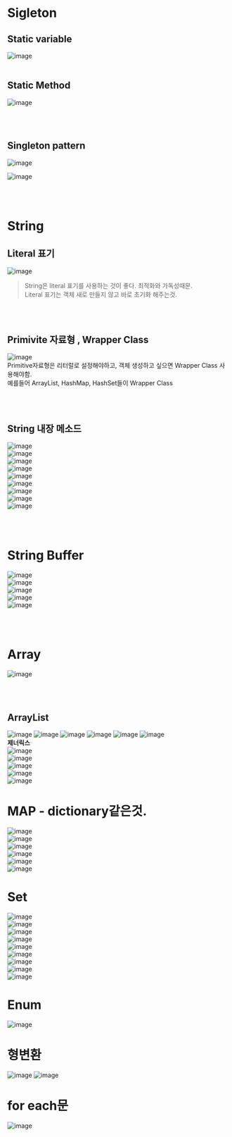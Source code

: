 # Sigleton
## Static variable
![image](https://user-images.githubusercontent.com/84604563/163898977-b4a1112f-467b-4543-9573-63bbdc4becaf.png)
<br></br>

## Static Method
![image](https://user-images.githubusercontent.com/84604563/163899064-6ed3b60c-f311-47e0-b2de-fe9581d2ebe2.png)

<br></br>

## Singleton pattern
![image](https://user-images.githubusercontent.com/84604563/163898886-946d9881-24b4-465e-b6de-4e31799ecc6e.png)  

![image](https://user-images.githubusercontent.com/84604563/163898936-56539869-1cee-47aa-9f58-55755df2a0c9.png)

<br></br>

# String
## Literal 표기
![image](https://user-images.githubusercontent.com/84604563/163899410-f89fe96c-439d-4194-91e5-4aec8a1aaa6c.png)
> String은 literal 표기를 사용하는 것이 좋다. 최적화와 가독성때문.    
> Literal 표기는 객체 새로 만들지 않고 바로 초기화 해주는것.  

<br></br>

## Primivite 자료형 , Wrapper Class
![image](https://user-images.githubusercontent.com/84604563/163899699-6b46e397-38e9-414e-97d8-103bbb6e9bd9.png)  
Primitive자료형은 리터럴로 설정해야하고, 객체 생성하고 싶으면 Wrapper Class 사용해야함.  
예를들어 ArrayList, HashMap, HashSet들이 Wrapper Class  

<br></br>

## String 내장 메소드
![image](https://user-images.githubusercontent.com/84604563/163899944-40084616-514b-491c-90a4-1d36e63e0756.png)    
![image](https://user-images.githubusercontent.com/84604563/163899978-1aaf36c9-931c-46cb-a706-e88015a27521.png)  
![image](https://user-images.githubusercontent.com/84604563/163900027-2b60ea0d-571d-4707-92cc-6ece884cff11.png)  
![image](https://user-images.githubusercontent.com/84604563/163900143-ffd548de-6f0f-496f-9f5e-46e05aaf845f.png)  
![image](https://user-images.githubusercontent.com/84604563/163900216-c664fe35-f733-46e2-9d89-ca239983eaec.png)  
![image](https://user-images.githubusercontent.com/84604563/163900230-99c33547-317b-4d13-8cea-b5fbba4eae85.png)  
![image](https://user-images.githubusercontent.com/84604563/163900250-277dc49f-cd51-469c-9a30-adc9e89ed21f.png)  
![image](https://user-images.githubusercontent.com/84604563/163900289-5296e202-17a4-42da-b43a-628de9954106.png)  
![image](https://user-images.githubusercontent.com/84604563/163900459-2e18817f-b08a-4533-b10a-4c4b61d27f6e.png)  

<br></br>

# String Buffer
![image](https://user-images.githubusercontent.com/84604563/163901186-61f134e3-0942-44d1-bd43-a1877de63e64.png)   
![image](https://user-images.githubusercontent.com/84604563/163901269-fd24d3e7-ff0f-459a-b146-c1a7493cd81e.png)  
![image](https://user-images.githubusercontent.com/84604563/163901446-0785c825-c17b-4c48-9015-e82169477c99.png)  
![image](https://user-images.githubusercontent.com/84604563/163901471-5fa228cc-339b-4364-8da4-5d5da0a3f6fd.png)  
![image](https://user-images.githubusercontent.com/84604563/163901510-1dd4c97a-f4b4-4394-9bc4-6f59c99ab460.png)  

<br></br>

# Array
![image](https://user-images.githubusercontent.com/84604563/163901605-83d1f6ee-6b30-4974-9734-9898fe049407.png)


<br></br>

## ArrayList
![image](https://user-images.githubusercontent.com/84604563/163902323-4c08135c-2ad3-49e6-8be6-ac786a8f1808.png)
![image](https://user-images.githubusercontent.com/84604563/163902339-72d73f6a-5e25-4245-b4f2-ef6208985a3c.png)
![image](https://user-images.githubusercontent.com/84604563/163902367-8b2c035b-3cb7-4448-aee2-439d08c0cd00.png)
![image](https://user-images.githubusercontent.com/84604563/163902374-4e60b15c-ee3e-43d9-bf64-72c28addb8ae.png)
![image](https://user-images.githubusercontent.com/84604563/163902394-2ddf7c07-2903-4756-8ffe-51bfef92b984.png)
![image](https://user-images.githubusercontent.com/84604563/163902446-8a1aac7a-8e2c-4cd7-a1a3-744d91db4490.png)  
**제너릭스**  
![image](https://user-images.githubusercontent.com/84604563/163902483-c315bf4a-4619-469f-a07f-2b2c9d4616f8.png)  
![image](https://user-images.githubusercontent.com/84604563/163916685-f2900c2a-8fd4-4431-b1ee-856126944034.png)  
![image](https://user-images.githubusercontent.com/84604563/163916721-a1875f88-a60c-4695-9374-cce3bab3143b.png)  
![image](https://user-images.githubusercontent.com/84604563/163916838-8ac6eed8-83fc-48e8-bcac-5e377bfbfa1a.png)  
![image](https://user-images.githubusercontent.com/84604563/163916932-f90167b0-bc69-418a-acde-4ccda896b461.png)  


# MAP - dictionary같은것.
![image](https://user-images.githubusercontent.com/84604563/163917018-7c87b128-18f2-4c67-8016-f765c08b0d88.png)   
![image](https://user-images.githubusercontent.com/84604563/163917051-11647718-c74d-4eec-8b9c-04b4ad827d77.png)   
![image](https://user-images.githubusercontent.com/84604563/163917120-297fc55b-6c5f-42d3-8097-5852efa72dd3.png)  
![image](https://user-images.githubusercontent.com/84604563/163917240-706a0c3d-ba4c-4083-a218-aa529aa0003e.png)   
![image](https://user-images.githubusercontent.com/84604563/163945681-4164612b-4c26-4f8a-8bcc-41585048fde3.png)   
![image](https://user-images.githubusercontent.com/84604563/163945803-580654d8-63ce-4ca4-b4f4-b58f4a525850.png)  

# Set  
![image](https://user-images.githubusercontent.com/84604563/163946097-d4d8dab5-9945-4dbe-8614-9c15249d2126.png)          
![image](https://user-images.githubusercontent.com/84604563/163946171-8856ebd3-926e-4bab-8d80-76456eeafcc6.png)       
![image](https://user-images.githubusercontent.com/84604563/163946206-cc0bb91f-300b-4c68-b2ba-0d53beae23cf.png)      
![image](https://user-images.githubusercontent.com/84604563/163946271-ef7d1ad2-eded-443e-9e30-cf591652f9d2.png)      
![image](https://user-images.githubusercontent.com/84604563/163946301-c221df46-6453-4024-94c0-365016ad534e.png)      
![image](https://user-images.githubusercontent.com/84604563/163946320-c96b5764-b2ff-49c5-98ba-1140f6e334d2.png)    
![image](https://user-images.githubusercontent.com/84604563/163946372-9d2b2a79-0553-474a-9a54-c03bf3975206.png)     
![image](https://user-images.githubusercontent.com/84604563/163946386-201c3509-0cb5-4b6b-8f73-cff2da66a0d8.png)    
![image](https://user-images.githubusercontent.com/84604563/163946394-9ca852af-d415-4025-b50a-b758ce66bfa4.png)  

# Enum
![image](https://user-images.githubusercontent.com/84604563/163946656-777b25fd-dda4-4db0-a31e-3faf3b46fcd6.png)

# 형변환
![image](https://user-images.githubusercontent.com/84604563/163946990-53f18865-2f24-4a8d-8e8c-2feb6ac6e4bc.png)
![image](https://user-images.githubusercontent.com/84604563/163947078-f3a2d07f-667c-4209-a7db-f6b953e5911e.png)

# for each문
![image](https://user-images.githubusercontent.com/84604563/163947272-8923036b-29b7-4037-8704-19c74cdeb05f.png)


